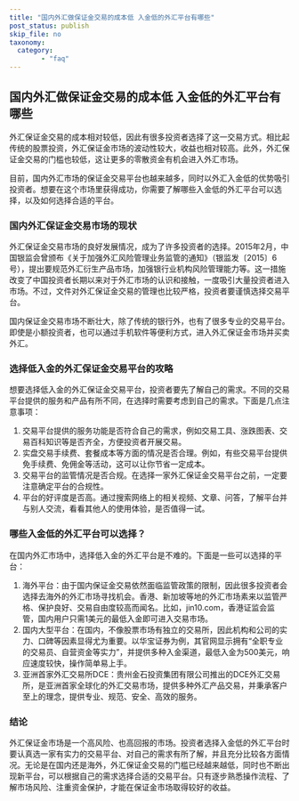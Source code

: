 ```yaml
---
title: "国内外汇做保证金交易的成本低 入金低的外汇平台有哪些"
post_status: publish
skip_file: no
taxonomy:
  category:
        - "faq"
---
```


## 国内外汇做保证金交易的成本低 入金低的外汇平台有哪些

外汇保证金交易的成本相对较低，因此有很多投资者选择了这一交易方式。相比起传统的股票投资，外汇保证金市场的波动性较大，收益也相对较高。此外，外汇保证金交易的门槛也较低，这让更多的零散资金有机会进入外汇市场。

目前，国内外汇市场的保证金交易平台也越来越多，同时以外汇入金低的优势吸引投资者。想要在这个市场里获得成功，你需要了解哪些入金低的外汇平台可以选择，以及如何选择合适的平台。

### 国内外汇保证金交易市场的现状

外汇保证金交易市场的良好发展情况，成为了许多投资者的选择。2015年2月，中国银监会曾颁布《关于加强外汇风险管理业务监管的通知》（银监发〔2015〕6号），提出要规范外汇衍生产品市场，加强银行业机构风险管理能力等。这一措施改变了中国投资者长期以来对于外汇市场的认识和接触，一度吸引大量投资者进入市场。不过，文件对外汇保证金交易的管理也比较严格，投资者要谨慎选择交易平台。

国内保证金交易市场不断壮大，除了传统的银行外，也有了很多专业的交易平台。即使是小额投资者，也可以通过手机软件等便利方式，进入外汇保证金市场并买卖外汇。

### 选择低入金的外汇保证金交易平台的攻略

想要选择低入金的外汇保证金交易平台，投资者要先了解自己的需求。不同的交易平台提供的服务和产品有所不同，在选择时需要考虑到自己的需求。下面是几点注意事项：

1. 交易平台提供的服务功能是否符合自己的需求，例如交易工具、涨跌图表、交易百科知识等是否齐全，方便投资者开展交易。
2. 实盘交易手续费、套餐成本等方面的情况是否合理。例如，有些交易平台提供免手续费、免佣金等活动，这可以让你节省一定成本。
3. 交易平台的监管情况是否合规。在选择一家外汇保证金交易平台之前，一定要注意确定平台的合规性。
4. 平台的好评度是否高。通过搜索网络上的相关视频、文章、问答，了解平台并与别人交流，看看其他人的使用体验，是否值得一试。

### 哪些入金低的外汇平台可以选择？

在国内外汇市场中，选择低入金的外汇平台是不难的。下面是一些可以选择的平台：

1. 海外平台：由于国内保证金交易依然面临监管政策的限制，因此很多投资者会选择去海外的外汇市场寻找机会。香港、新加坡等地的外汇市场素来以监管严格、保护良好、交易自由度较高而闻名。比如，jin10.com，香港证监会监管，国内用户只需1美元的最低入金即可进入交易市场。
2. 国内大型平台：在国内，不像股票市场有独立的交易所，因此机构和公司的实力、口碑等因素显得尤为重要。以华宝证券为例，其官网显示拥有“全职专业的交易员、自营资金等实力”，并提供多种入金渠道，最低入金为500美元，响应速度较快，操作简单易上手。
3. 亚洲首家外汇交易所DCE：贵州金石投资集团有限公司推出的DCE外汇交易所，是亚洲首家全球化的外汇交易市场，提供多种外汇产品交易，并秉承客户至上的理念，提供专业、规范、安全、高效的服务。

### 结论

外汇保证金市场是一个高风险、也高回报的市场。投资者选择入金低的外汇平台时要认真选一家有实力的交易平台、对自己的需求有所了解，并且充分比较各方面情况。无论是在国内还是海外，外汇保证金交易的门槛已经越来越低，同时也不断出现新平台，可以根据自己的需求选择合适的交易平台。只有逐步熟悉操作流程、了解市场风险、注重资金保护，才能在保证金市场取得较好的收益。
